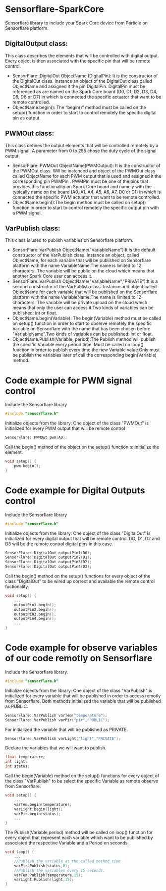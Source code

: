 # Sensorflare-SparkCore

Sensorflare library to include your Spark Core device from Particle on Sensorflare platform.

DigitalOutput class:
--
This class describes the elements that will be controlled with digital output.  Every object is then associated with the specific pin that will be remote control.

-   SensorFlare::DigitalOut ObjectName (DigitalPin): It is the constructor of the DigitalOut class. Instance an object of the DigitalOut class called ObjectName and assigned it the pin DigitalPin. DigitalPin must be referenced as are named on the Spark Core board (D0, D1, D2, D3, D4, D5, D6 or D7) in which is connected the specific actuator that want to be remote controlled.
-   ObjectName.begin(): The “begin()” method must be called on the setup() function in order to start to control remotely the specific digital pin as output.

PWMOut class:
--
This class defines the output elements that will be controlled remotely by a PWM signal. A parameter from 0 to 255 chose the duty cycle of the signal output.

-   SensorFlare::PWMOut ObjectName(PWMOutput): It is the constructor of the PWMOut class. Will be instanced and object of the PWMOut class called ObjectName for each PWM output that is used and assigned it the corresponding pin PWMPin . PWMPin must be one of the pins that provides this functionality on Spark Core board and namely with the typically name on the board (A0, A1, A4, A5, A6, A7, D0 or D1) in which is connected the specific PWM actuator that want to be remote controlled.    
-   ObjectName.begin():The begin method must be called on setup() function in order to start to control remotely the specific output pin with a PWM signal.

VarPublish class: 
--
This class is used to publish variables on Sensorflare platform.

-   SensorFlare::VarPublish ObjectName("VariableName"):It is the default constructor of the VarPublish class. Instance an object, called ObjectName, for each variable that will be published on Sensorflare platform with the name VariableName.The name is limited to 12 characters. The variable will be public on the cloud which means that another Spark Core user can access it.
-   SensorFlare::VarPublish ObjectName("VariableName",”PRIVATE”):It is a second constructor of the VarPublish class. Instance and object called ObjectName for each variable that will be published on the Sensorflare platform with the name VariableName.The name is limited to 12 characters. The variable will be private upload on the cloud which means that only the user can access it.Two kinds of variables can be published: int or float.
-   ObjectName.begin(Variable): The begin(Variable) method must be called on setup() function in order to start to observe remotely the specific Variable on Sensorflare with the name that has been chosen before "VariableName".Two kinds of variables can be published: int or float.
-   ObjectName.Publish(Variable, period):The Publish method will publish the specific Variable every period time. Must be called on loop() function in order to publish every time the new Variable value.Only must be publish the variables later of call the corresponding begin(Variable) method. 

# Code example for PWM signal control
Include the Sensorflare library 
```cpp
#include "sensorflare.h"
```
Initialize objects from the library: One object of the class "PWMOut" is initialized for 
every PWM output that will be remote control
```cpp
SensorFlare::PWMOut pwm(A0);
```
Call the begin() method of the object on the setup() function to initialize the element.
```cpp
void setup() {
    pwm.begin();
}
```

# Code example for Digital Outputs control

Include the Sensorflare library 
```cpp
#include "sensorflare.h"
```
Initialize objects from the library: One object of the class "DigitalOut" is initialized for every digital output that will be remote control. DO, D1, D2 and D3 will be the remote control digital pins in this case.
```cpp
SensorFlare::DigitalOut outputPin1(D0);
SensorFlare::DigitalOut outputPin2(D1);
SensorFlare::DigitalOut outputPin3(D2);
SensorFlare::DigitalOut outputPin4(D3);
```
Call the begin() method on the setup() functions for every object of the class "DigitalOut" to be wired up correct and available the remote control fuctionality.
```cpp
void setup() {
    ...
    outputPin1.begin();
    outputPin2.begin();
    outputPin3.begin();
    outputPin4.begin();
    ...
}
```

# Code example for observe variables of our code remotly on Sensorflare
Include the Sensorflare library. 
```cpp
#include "sensorflare.h"
```
Initialize objects from the library: One object of the class "VarPublish" is initialized for every variable
that will be published in order to access remotly from Sensorflare. Both methods initialized the variable that 
will be published as PUBLIC. 
```cpp
SensorFlare::VarPublish varTem("temperature");
SensorFlare::VarPublish varPir("pir","PUBLIC");
```
For initialized the variable that will be published as PRIVATE.
```cpp
SensorFlare::VarPublish varLight("light","PRIVATE");
```
Declare the variables that we will want to publish.
```cpp
float temperature;
int light;
int status;
```
Call the begin(Variable) method on the setup() functions for every object of the class "VarPublish" to be select the specific Variable as remote observe from Sensorflare.
```cpp
void setup() {
    ...
    varTem.begin(temperature);
    varLight.begin(light);
    varPir.begin(status);
    ...
}
```

The Publish(Variable,period) method will be called on loop() function for every object that represent each variable which want to be published by associated the respective Variable and a Period on seconds. 
```cpp
void loop() {
    ...
    //Publish the variable at the called method time
    varPir.Publish(status,0); 
    //Publish the variables every 15 seconds.
    varTem.Publish(temperature,15);
    varLight.Publish(light,15);
}
```
